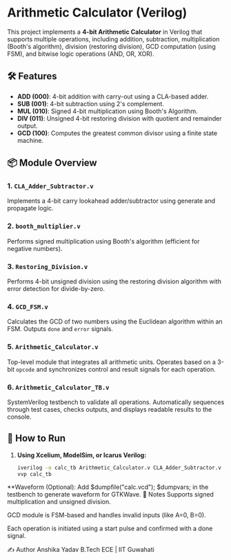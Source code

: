 ﻿# Arithmetic Calculator (Verilog)

This project implements a **4-bit Arithmetic Calculator** in Verilog that supports multiple operations, including addition, subtraction, multiplication (Booth's algorithm), division (restoring division), GCD computation (using FSM), and bitwise logic operations (AND, OR, XOR).

## 🛠 Features

- **ADD (000)**: 4-bit addition with carry-out using a CLA-based adder.
- **SUB (001)**: 4-bit subtraction using 2's complement.
- **MUL (010)**: Signed 4-bit multiplication using Booth's Algorithm.
- **DIV (011)**: Unsigned 4-bit restoring division with quotient and remainder output.
- **GCD (100)**: Computes the greatest common divisor using a finite state machine.


## 📦 Module Overview
### 1. `CLA_Adder_Subtractor.v`
Implements a 4-bit carry lookahead adder/subtractor using generate and propagate logic.

### 2. `booth_multiplier.v`
Performs signed multiplication using Booth's algorithm (efficient for negative numbers).

### 3. `Restoring_Division.v`
Performs 4-bit unsigned division using the restoring division algorithm with error detection for divide-by-zero.

### 4. `GCD_FSM.v`
Calculates the GCD of two numbers using the Euclidean algorithm within an FSM. Outputs `done` and `error` signals.

### 5. `Arithmetic_Calculator.v`
Top-level module that integrates all arithmetic units. Operates based on a 3-bit `opcode` and synchronizes control and result signals for each operation.

### 6. `Arithmetic_Calculator_TB.v`
SystemVerilog testbench to validate all operations. Automatically sequences through test cases, checks outputs, and displays readable results to the console.


## 📝 How to Run

1. **Using Xcelium, ModelSim, or Icarus Verilog:**
   ```bash
   iverilog -o calc_tb Arithmetic_Calculator.v CLA_Adder_Subtractor.v booth_multiplier.v Restoring_Division.v GCD_FSM.v Arithmetic_Calculator_TB.v
   vvp calc_tb
**Waveform (Optional):
Add $dumpfile("calc.vcd"); $dumpvars; in the testbench to generate waveform for GTKWave.
📌 Notes
Supports signed multiplication and unsigned division.

GCD module is FSM-based and handles invalid inputs (like A=0, B=0).

Each operation is initiated using a start pulse and confirmed with a done signal.

✍️ Author
Anshika Yadav
B.Tech ECE | IIT Guwahati

